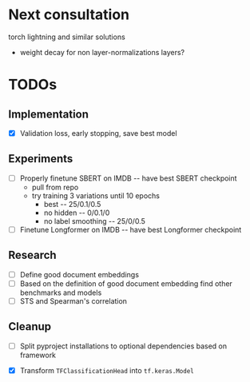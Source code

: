 # Next consultation

torch lightning and similar solutions
- weight decay for non layer-normalizations layers?

# TODOs

## Implementation

- [x] Validation loss, early stopping, save best model

## Experiments

- [ ] Properly finetune SBERT on IMDB -- have best SBERT checkpoint
    - pull from repo
    - try training 3 variations until 10 epochs
        - best -- 25/0.1/0.5
        - no hidden -- 0/0.1/0
        - no label smoothing -- 25/0/0.5
- [ ] Finetune Longformer on IMDB -- have best Longformer checkpoint

## Research

- [ ] Define good document embeddings
- [ ] Based on the definition of good document embedding find other benchmarks
  and models
- [ ] STS and Spearman's correlation

## Cleanup

- [ ] Split pyproject installations to optional dependencies based on framework
- [x] Transform `TFClassificationHead` into `tf.keras.Model`

